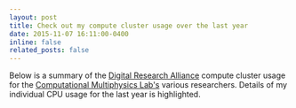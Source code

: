 ```yaml
---
layout: post
title: Check out my compute cluster usage over the last year
date: 2015-11-07 16:11:00-0400
inline: false
related_posts: false
---
```


Below is a summary of the [Digital Research Alliance](https://alliancecan.ca/en) compute cluster usage for the [Computational Multiphysics Lab's](https://cml.mech.ubc.ca/research/) various researchers. Details of my individual CPU usage for the last year is highlighted. 